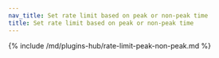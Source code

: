 ```yaml
---
nav_title: Set rate limit based on peak or non-peak time
title: Set rate limit based on peak or non-peak time 
---
```


{% include /md/plugins-hub/rate-limit-peak-non-peak.md %}
